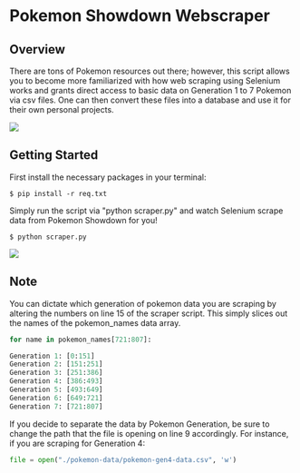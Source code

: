 # Pokemon Showdown Webscraper

## Overview
There are tons of Pokemon resources out there; however, this script allows you to become more familiarized with how web scraping using Selenium works and grants direct access to basic data on Generation 1 to 7 Pokemon via csv files. One can then convert these files into a database and use it for their own personal projects.

![](https://res.cloudinary.com/emanon/image/upload/c_scale,h_600,w_1000/v1533412224/todos-21-iniciais-shiny-6-ivs-pokemon-sun-moon-ou-ultra-D_NQ_NP_629320-MLB26464649284_112017-F.jpg)

## Getting Started
First install the necessary packages in your terminal:
```
$ pip install -r req.txt
```
Simply run the script via "python scraper.py" and watch Selenium scrape data from Pokemon Showdown for you!
```
$ python scraper.py
```
![](https://media.giphy.com/media/pHZa9k4jwqXS4eq2cW/giphy.gif)

## Note
You can dictate which generation of pokemon data you are scraping by altering the numbers on line 15 of the scraper script. This simply slices out the names of the pokemon_names data array.

```python
for name in pokemon_names[721:807]:
```
```python
Generation 1: [0:151]
Generation 2: [151:251]
Generation 3: [251:386]
Generation 4: [386:493]
Generation 5: [493:649]
Generation 6: [649:721]
Generation 7: [721:807]
```
If you decide to separate the data by Pokemon Generation, be sure to change the path that the file is opening on line 9 accordingly. For instance, if you are scraping for Generation 4:

```python
file = open("./pokemon-data/pokemon-gen4-data.csv", 'w')
```